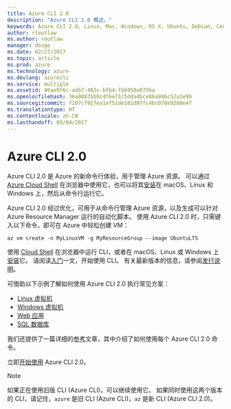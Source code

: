 ```yaml
---
title: Azure CLI 2.0
description: "Azure CLI 2.0 概述。"
keywords: Azure CLI 2.0, Linux, Mac, Windows, OS X, Ubuntu, Debian, CentOS, RHEL, SUSE, CoreOS, Docker, Windows, Python, PIP
author: rloutlaw
ms.author: routlaw
manager: douge
ms.date: 02/27/2017
ms.topic: article
ms.prod: azure
ms.technology: azure
ms.devlang: azurecli
ms.service: multiple
ms.assetid: 80ae9f6c-adb7-483c-bfb4-fbb958e075ba
ms.openlocfilehash: 36a08835b9c4f6e71c5ddadbce8ba946c52a1e9b
ms.sourcegitcommit: f107cf927ea1ef51de181d87fc4bc078e9288e47
ms.translationtype: HT
ms.contentlocale: zh-CN
ms.lasthandoff: 09/04/2017
---
```

# <a name="azure-cli-20"></a>Azure CLI 2.0

Azure CLI 2.0 是 Azure 的新命令行体验，用于管理 Azure 资源。
可以通过 [Azure Cloud Shell](/azure/cloud-shell/overview) 在浏览器中使用它，也可以将其[安装](install-azure-cli.md)在 macOS、Linux 和 Windows 上，然后从命令行运行它。

Azure CLI 2.0 经过优化，可用于从命令行管理 Azure 资源，以及生成可以针对 Azure Resource Manager 运行的自动化脚本。 使用 Azure CLI 2.0 时，只需键入以下命令，即可在 Azure 中轻松创建 VM：

```azurecli-interactive
az vm create -n MyLinuxVM -g MyResourceGroup --image UbuntuLTS
```

使用 [Cloud Shell](/azure/cloud-shell/overview) 在浏览器中运行 CLI，或者在 macOS、Linux 或 Windows 上[安装](install-azure-cli.md)它。
请阅读[入门](get-started-with-azure-cli.md)一文，开始使用 CLI。
有关最新版本的信息，请参阅[发行说明](release-notes-azure-cli.md)。

可借助以下示例了解如何使用 Azure CLI 2.0 执行常见方案：
- [Linux 虚拟机](/azure/virtual-machines/virtual-machines-linux-cli-samples?toc=%2fcli%2fazure%2ftoc.json&bc=%2fcli%2fazure%2fbreadcrumb%2ftoc.json)
- [Windows 虚拟机](/azure/virtual-machines/virtual-machines-windows-cli-samples?toc=%2fcli%2fazure%2ftoc.json&bc=%2fcli%2fazure%2fbreadcrumb%2ftoc.json)
- [Web 应用](/azure/app-service-web/app-service-cli-samples?toc=%2fcli%2fazure%2ftoc.json&bc=%2fcli%2fazure%2fbreadcrumb%2ftoc.json)
- [SQL 数据库](/azure/sql-database/sql-database-cli-samples?toc=%2fcli%2fazure%2ftoc.json&bc=%2fcli%2fazure%2fbreadcrumb%2ftoc.json)

我们还提供了一篇详细的[参考](/cli/azure/)文章，其中介绍了如何使用每个 Azure CLI 2.0 命令。

立即[开始使用](get-started-with-azure-cli.md) Azure CLI 2.0。


> [!NOTE]
> 如果正在使用旧版 CLI (Azure CLI)，可以继续使用它。
> 如果同时使用这两个版本的 CLI，请记住，`azure` 是旧 CLI (Azure CLI)，`az` 是新 CLI (Azure CLI 2.0)。 